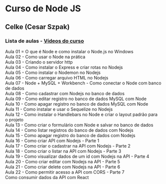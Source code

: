 # Curso de Node JS
## Celke (Cesar Szpak)

### Lista de aulas - [Vídeos do curso](https://www.youtube.com/watch?v=jqrKQEJ6DpY&list=PLmY5AEiqDWwBHJ3i_8MDSszXXRTcFdkSu)

Aula 01 = O que é Node e como instalar o Node.js no Windows  
Aula 02 - Como usar o Node na prática  
Aula 03 - Criando o servidor http  
Aula 04 - Como instalar o Express e criar rotas no Nodejs  
Aula 05 - Como instalar o Nodemon no Nodejs  
Aula 06 - Como carregar arquivo HTML no Nodejs  
Aula 07 - Node + MySQL + Workbench - Como conectar o Node com banco de dados  
Aula 08 - Como cadastrar com Nodejs no banco de dados  
Aula 09 - Como editar registro no banco de dados MySQL com Node  
Aula 10 - Como apagar registro no banco de dados MySQL com Node  
Aula 11 - Como instalar e usar o Sequelize no Nodejs  
Aula 12 - Como instalar o Handlebars no Node e criar o layout padrão para o projeto  
Aula 13 - Como criar o formulário com Node e salvar no banco de dados  
Aula 14 - Como listar registros do banco de dados com Nodejs  
Aula 15 - Como apagar registro do banco de dados com Nodejs  
Aula 16 - Como criar API com Nodejs  - Parte 1  
Aula 17 - Como criar o cadastrar na API com Nodejs - Parte 2  
Aula 18 - Como criar o listar na API com Nodejs - Parte 3  
Aula 19 - Como visualizar dados de um id com Nodejs na API - Parte 4  
Aula 20 - Como criar editar com Nodejs na API - Parte 5  
Aula 21 - Como criar delete com Nodejs na API - Parte 6  
Aula 22 - Como permitir acesso a API com CORS - Parte 7  
Como consumir dados da API com React  